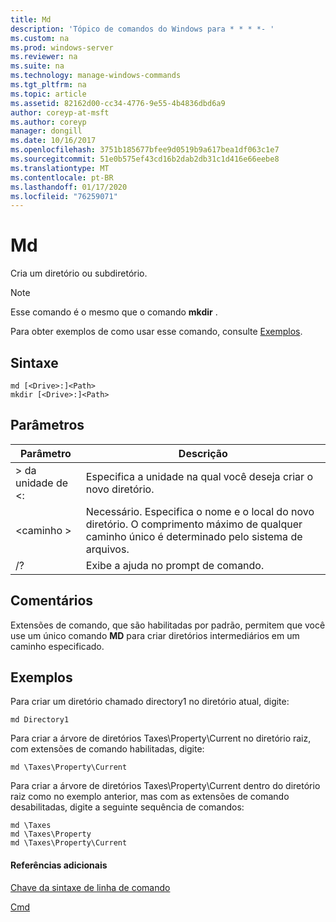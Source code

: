 ```yaml
---
title: Md
description: 'Tópico de comandos do Windows para * * * *- '
ms.custom: na
ms.prod: windows-server
ms.reviewer: na
ms.suite: na
ms.technology: manage-windows-commands
ms.tgt_pltfrm: na
ms.topic: article
ms.assetid: 82162d00-cc34-4776-9e55-4b4836dbd6a9
author: coreyp-at-msft
ms.author: coreyp
manager: dongill
ms.date: 10/16/2017
ms.openlocfilehash: 3751b185677bfee9d0519b9a617bea1df063c1e7
ms.sourcegitcommit: 51e0b575ef43cd16b2dab2db31c1d416e66eebe8
ms.translationtype: MT
ms.contentlocale: pt-BR
ms.lasthandoff: 01/17/2020
ms.locfileid: "76259071"
---
```

# <a name="md"></a>Md



Cria um diretório ou subdiretório.

> [!NOTE]
> Esse comando é o mesmo que o comando **mkdir** .

Para obter exemplos de como usar esse comando, consulte [Exemplos](#BKMK_examples).

## <a name="syntax"></a>Sintaxe

```
md [<Drive>:]<Path>
mkdir [<Drive>:]<Path>
```

## <a name="parameters"></a>Parâmetros

|Parâmetro|Descrição|
|---------|-----------|
|> da unidade de \<:|Especifica a unidade na qual você deseja criar o novo diretório.|
|\<caminho >|Necessário. Especifica o nome e o local do novo diretório. O comprimento máximo de qualquer caminho único é determinado pelo sistema de arquivos.|
|/?|Exibe a ajuda no prompt de comando.|

## <a name="remarks"></a>Comentários

Extensões de comando, que são habilitadas por padrão, permitem que você use um único comando **MD** para criar diretórios intermediários em um caminho especificado.

## <a name="BKMK_examples"></a>Exemplos

Para criar um diretório chamado directory1 no diretório atual, digite:
```
md Directory1
```
Para criar a árvore de diretórios Taxes\Property\Current no diretório raiz, com extensões de comando habilitadas, digite:
```
md \Taxes\Property\Current
```
Para criar a árvore de diretórios Taxes\Property\Current dentro do diretório raiz como no exemplo anterior, mas com as extensões de comando desabilitadas, digite a seguinte sequência de comandos:
```
md \Taxes
md \Taxes\Property
md \Taxes\Property\Current
```

#### <a name="additional-references"></a>Referências adicionais

[Chave da sintaxe de linha de comando](command-line-syntax-key.md)

[Cmd](cmd.md)